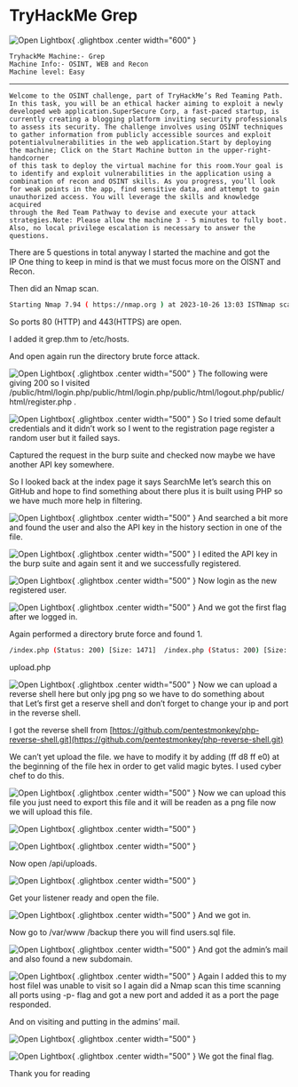 # TryHackMe Grep

![Open Lightbox](../assets/grep1.webp){ .glightbox .center width="600" }

```
TryhackMe Machine:- Grep
Machine Info:- OSINT, WEB and Recon
Machine level: Easy
```

---
```
Welcome to the OSINT challenge, part of TryHackMe’s Red Teaming Path. 
In this task, you will be an ethical hacker aiming to exploit a newly 
developed web application.SuperSecure Corp, a fast-paced startup, is 
currently creating a blogging platform inviting security professionals 
to assess its security. The challenge involves using OSINT techniques 
to gather information from publicly accessible sources and exploit potentialvulnerabilities in the web application.Start by deploying 
the machine; Click on the Start Machine button in the upper-right-handcorner 
of this task to deploy the virtual machine for this room.Your goal is 
to identify and exploit vulnerabilities in the application using a 
combination of recon and OSINT skills. As you progress, you’ll look 
for weak points in the app, find sensitive data, and attempt to gain
unauthorized access. You will leverage the skills and knowledge acquired
through the Red Team Pathway to devise and execute your attack 
strategies.Note: Please allow the machine 3 - 5 minutes to fully boot. 
Also, no local privilege escalation is necessary to answer the questions.
```

There are 5 questions in total anyway I started the machine and got the IP One thing to keep in mind is that we must focus more on the OISNT and Recon.

Then did an Nmap scan.

```bash
Starting Nmap 7.94 ( https://nmap.org ) at 2023-10-26 13:03 ISTNmap scan report for 10.10.94.60Host is up (0.16s latency).Not shown: 997 closed tcp ports (reset)PORT    STATE SERVICE  VERSION22/tcp  open  ssh      OpenSSH 8.2p1 Ubuntu 4ubuntu0.3 (Ubuntu Linux; protocol 2.0)| ssh-hostkey:|   3072 1e:18:65:17:68:fc:06:d6:f7:21:bd:7c:16:71:e8:eb (RSA)|   256 69:ef:62:fe:d3:cb:8c:62:e3:14:f5:c1:92:10:75:b0 (ECDSA)|_  256 fa:84:c0:4d:ff:24:ca:96:a2:0d:7a:ed:19:0c:93:45 (ED25519)80/tcp  open  http     Apache httpd 2.4.41 ((Ubuntu))|_http-title: Apache2 Ubuntu Default Page: It works|_http-server-header: Apache/2.4.41 (Ubuntu)443/tcp open  ssl/http Apache httpd 2.4.41| tls-alpn:|_  http/1.1|_ssl-date: TLS randomness does not represent time|_http-title: 403 Forbidden|_http-server-header: Apache/2.4.41 (Ubuntu)| ssl-cert: Subject: commonName=grep.thm/organizationName=SearchME/stateOrProvinceName=Some-State/countryName=US| Not valid before: 2023-06-14T13:03:09|_Not valid after:  2024-06-13T13:03:09Service Info: Host: ip-10-10-94-60.eu-west-1.compute.internal; OS: Linux; CPE: cpe:/o:linux:linux_kernelService detection performed. Please report any incorrect results at https://nmap.org/submit/ .Nmap done: 1 IP address (1 host up) scanned in 26.10 seconds
```

So ports 80 (HTTP) and 443(HTTPS) are open.

I added it grep.thm to /etc/hosts.

And open again run the directory brute force attack.

![Open Lightbox](../assets/grep2.webp){ .glightbox .center width="500" }
The following were giving 200 so I visited /public/html/login.php/public/html/login.php/public/html/logout.php/public/html/register.php .


![Open Lightbox](../assets/grep3.webp){ .glightbox .center width="500" }
So I tried some default credentials and it didn’t work so I went to the registration page register a random user but it failed says.

Captured the request in the burp suite and checked now maybe we have another API key somewhere.

So I looked back at the index page it says SearchMe let’s search this on GitHub and hope to find something about there plus it is built using PHP so we have much more help in filtering.

![Open Lightbox](../assets/grep4.webp){ .glightbox .center width="500" }
And searched a bit more and found the user and also the API key in the history section in one of the file.

![Open Lightbox](../assets/grep5.webp){ .glightbox .center width="500" }
I edited the API key in the burp suite and again sent it and we successfully registered.

![Open Lightbox](../assets/grep6.webp){ .glightbox .center width="500" }
Now login as the new registered user.

![Open Lightbox](../assets/grep7.webp){ .glightbox .center width="500" }
And we got the first flag after we logged in.

Again performed a directory brute force and found 1.

```bash
/index.php (Status: 200) [Size: 1471]  /index.php (Status: 200) [Size: 1471]  /login.php (Status: 200) [Size: 1981]  /logout.php (Status: 200) [Size: 154]  /register.php (Status: 200) [Size: 2346]  /upload.php (Status: 403) [Size: 0]
```

upload.php

![Open Lightbox](../assets/grep8.webp){ .glightbox .center width="500" }
Now we can upload a reverse shell here but only jpg png so we have to do something about that Let’s first get a reserve shell and don’t forget to change your ip and port in the reverse shell.

I got the reverse shell from [https://github.com/pentestmonkey/php-reverse-shell.git](https://github.com/pentestmonkey/php-reverse-shell.git)

We can’t yet upload the file. we have to modify it by adding (ff d8 ff e0) at the beginning of the file hex in order to get valid magic bytes. I used cyber chef to do this.

![Open Lightbox](../assets/grep9.webp){ .glightbox .center width="500" }
Now we can upload this file you just need to export this file and it will be readen as a png file now we will upload this file.


![Open Lightbox](../assets/grep10.webp){ .glightbox .center width="500" }


![Open Lightbox](../assets/grep11.webp){ .glightbox .center width="500" }

Now open /api/uploads.

![Open Lightbox](../assets/grep12.webp){ .glightbox .center width="500" }

Get your listener ready and open the file.

![Open Lightbox](../assets/grep13.webp){ .glightbox .center width="500" }
And we got in.

Now go to /var/www /backup there you will find users.sql file.

![Open Lightbox](../assets/grep14.webp){ .glightbox .center width="500" }
And got the admin’s mail and also found a new subdomain.


![Open Lightbox](../assets/grep15.webp){ .glightbox .center width="500" }
Again I added this to my host fileI was unable to visit so I again did a Nmap scan this time scanning all ports using -p- flag and got a new port and added it as a port the page responded.

And on visiting and putting in the admins’ mail.

![Open Lightbox](../assets/grep16.webp){ .glightbox .center width="500" }

![Open Lightbox](../assets/grep17.webp){ .glightbox .center width="500" }
We got the final flag.

Thank you for reading
